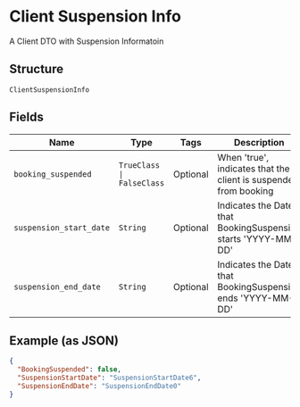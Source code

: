 
# Client Suspension Info

A Client DTO with Suspension Informatoin

## Structure

`ClientSuspensionInfo`

## Fields

| Name | Type | Tags | Description |
|  --- | --- | --- | --- |
| `booking_suspended` | `TrueClass \| FalseClass` | Optional | When 'true', indicates that the client is suspended from booking |
| `suspension_start_date` | `String` | Optional | Indicates the Date that BookingSuspension starts 'YYYY-MM-DD' |
| `suspension_end_date` | `String` | Optional | Indicates the Date that BookingSuspension ends 'YYYY-MM-DD' |

## Example (as JSON)

```json
{
  "BookingSuspended": false,
  "SuspensionStartDate": "SuspensionStartDate6",
  "SuspensionEndDate": "SuspensionEndDate0"
}
```


